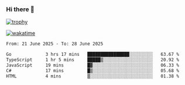 ### Hi there 👋

[![trophy](https://github-profile-trophy.vercel.app/?username=cxnky&theme=dracula)](https://github.com/ryo-ma/github-profile-trophy)

[![wakatime](https://wakatime.com/badge/user/1c39c599-5497-41b9-a5be-2c4676e7fd23.svg)](https://wakatime.com/@1c39c599-5497-41b9-a5be-2c4676e7fd23)
<!--START_SECTION:waka-->

```txt
From: 21 June 2025 - To: 28 June 2025

Go             3 hrs 17 mins   ████████████████░░░░░░░░░   63.67 %
TypeScript     1 hr 5 mins     █████▒░░░░░░░░░░░░░░░░░░░   20.92 %
JavaScript     19 mins         █▓░░░░░░░░░░░░░░░░░░░░░░░   06.33 %
C#             17 mins         █▒░░░░░░░░░░░░░░░░░░░░░░░   05.68 %
HTML           4 mins          ▒░░░░░░░░░░░░░░░░░░░░░░░░   01.38 %
```

<!--END_SECTION:waka-->
